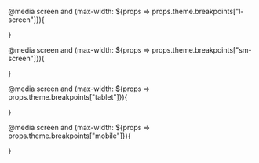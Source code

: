 @media screen and (max-width: ${props => props.theme.breakpoints["l-screen"]}){
               
}

@media screen and (max-width: ${props => props.theme.breakpoints["sm-screen"]}){
               
}

@media screen and (max-width: ${props => props.theme.breakpoints["tablet"]}){
               
}

@media screen and (max-width: ${props => props.theme.breakpoints["mobile"]}){
               
}